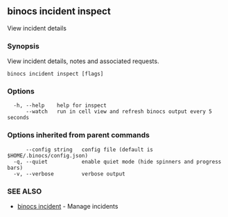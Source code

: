 ## binocs incident inspect

View incident details

### Synopsis


View incident details, notes and associated requests.


```
binocs incident inspect [flags]
```

### Options

```
  -h, --help    help for inspect
      --watch   run in cell view and refresh binocs output every 5 seconds
```

### Options inherited from parent commands

```
      --config string   config file (default is $HOME/.binocs/config.json)
  -q, --quiet           enable quiet mode (hide spinners and progress bars)
  -v, --verbose         verbose output
```

### SEE ALSO

* [binocs incident](binocs_incident.md)	 - Manage incidents

